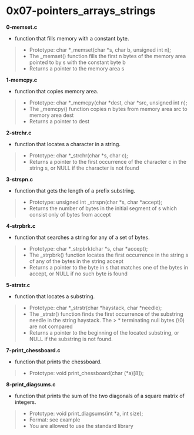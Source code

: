 # 0x07-pointers_arrays_strings

**0-memset.c**
* function that fills memory with a constant byte.

> * Prototype: char *_memset(char *s, char b, unsigned int n);
> * The _memset() function fills the first n bytes of the memory area pointed to by s with the constant byte b
> * Returns a pointer to the memory area s

**1-memcpy.c**
* function that copies memory area.

> * Prototype: char *_memcpy(char *dest, char *src, unsigned int n);
> * The _memcpy() function copies n bytes from memory area src to memory area dest
> * Returns a pointer to dest

**2-strchr.c**
* function that locates a character in a string.

> * Prototype: char *_strchr(char *s, char c);
> * Returns a pointer to the first occurrence of the character c in the string s, or NULL if the character is not found

**3-strspn.c**
* function that gets the length of a prefix substring.

> * Prototype: unsigned int _strspn(char *s, char *accept);
> * Returns the number of bytes in the initial segment of s which consist only of bytes from accept

**4-strpbrk.c**
*  function that searches a string for any of a set of bytes.

> * Prototype: char *_strpbrk(char *s, char *accept);
> * The _strpbrk() function locates the first occurrence in the string s of any of the bytes in the string accept
> * Returns a pointer to the byte in s that matches one of the bytes in accept, or NULL if no such byte is found

**5-strstr.c**
* function that locates a substring.

> * Prototype: char *_strstr(char *haystack, char *needle);
> * The _strstr() function finds the first occurrence of the substring needle in the string haystack. The > * terminating null bytes (\0) are not compared
> * Returns a pointer to the beginning of the located substring, or NULL if the substring is not found.

**7-print_chessboard.c**
* function that prints the chessboard.

> * Prototype: void print_chessboard(char (*a)[8]);

**8-print_diagsums.c**
* function that prints the sum of the two diagonals of a square matrix of integers.

> * Prototype: void print_diagsums(int *a, int size);
> * Format: see example
> * You are allowed to use the standard library
